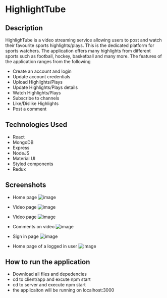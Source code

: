 # HighlightTube

## Description

HighlighTube is a video streaming service allowing users to post and watch their favourite sports highlights/plays. This is the dedicated platform for sports watchers. The application offers many highlights from different sports such as football, hockey, basketball and many more. The features of the application ranges from the following

- Create an account and login
- Update account credentials
- Upload Highlights/Plays
- Update Highlights/Plays details
- Watch Highlights/Plays
- Subscribe to channels
- Like/Dislike Highlights
- Post a comment

## Technologies Used

- React
- MongoDB
- Express
- NodeJS
- Material UI
- Styled components
- Redux

## Screenshots

- Home page
  ![image](https://user-images.githubusercontent.com/77070862/211126295-793a87f1-d08f-4744-97f8-bd1282764fb4.png)

- Video page
  ![image](https://user-images.githubusercontent.com/77070862/211126455-a6c52529-dbd8-4f9d-b22d-168fa7a28921.png)

- Video page
  ![image](https://user-images.githubusercontent.com/77070862/211126372-56707760-871d-4efa-8e26-5885427ad824.png)

- Comments on video
  ![image](https://user-images.githubusercontent.com/77070862/211126434-8c797097-e520-4933-90d2-f2335d92b2ad.png)

- Sign in page
  ![image](https://user-images.githubusercontent.com/77070862/211126467-74c30908-c936-49c0-ad55-435a8bbb5428.png)

- Home page of a logged in user
  ![image](https://user-images.githubusercontent.com/77070862/211126711-41404251-fa7e-4692-8b6c-a936b3eb2df8.png)

## How to run the application

- Download all files and depedencies
- cd to client/app and excute npm start
- cd to server and execute npm start
- the applicaiton will be running on localhost:3000
